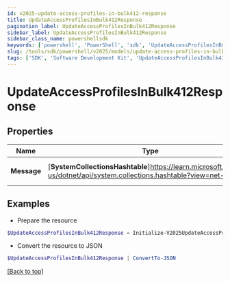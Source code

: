 ```yaml
---
id: v2025-update-access-profiles-in-bulk412-response
title: UpdateAccessProfilesInBulk412Response
pagination_label: UpdateAccessProfilesInBulk412Response
sidebar_label: UpdateAccessProfilesInBulk412Response
sidebar_class_name: powershellsdk
keywords: ['powershell', 'PowerShell', 'sdk', 'UpdateAccessProfilesInBulk412Response', 'V2025UpdateAccessProfilesInBulk412Response'] 
slug: /tools/sdk/powershell/v2025/models/update-access-profiles-in-bulk412-response
tags: ['SDK', 'Software Development Kit', 'UpdateAccessProfilesInBulk412Response', 'V2025UpdateAccessProfilesInBulk412Response']
---
```



# UpdateAccessProfilesInBulk412Response

## Properties

Name | Type | Description | Notes
------------ | ------------- | ------------- | -------------
**Message** | [**SystemCollectionsHashtable**]https://learn.microsoft.com/en-us/dotnet/api/system.collections.hashtable?view=net-9.0 | A message describing the error | [optional] 

## Examples

- Prepare the resource
```powershell
$UpdateAccessProfilesInBulk412Response = Initialize-V2025UpdateAccessProfilesInBulk412Response  -Message  API/Feature not enabled for your organization.
```

- Convert the resource to JSON
```powershell
$UpdateAccessProfilesInBulk412Response | ConvertTo-JSON
```


[[Back to top]](#) 

